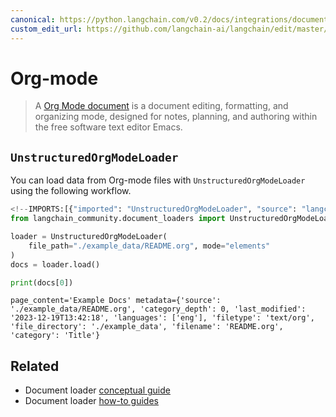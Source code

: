 ```yaml
---
canonical: https://python.langchain.com/v0.2/docs/integrations/document_loaders/org_mode/
custom_edit_url: https://github.com/langchain-ai/langchain/edit/master/docs/docs/integrations/document_loaders/org_mode.ipynb
---
```


# Org-mode

> A [Org Mode document](https://en.wikipedia.org/wiki/Org-mode) is a document editing, formatting, and organizing mode, designed for notes, planning, and authoring within the free software text editor Emacs.

## `UnstructuredOrgModeLoader`

You can load data from Org-mode files with `UnstructuredOrgModeLoader` using the following workflow.

```python
<!--IMPORTS:[{"imported": "UnstructuredOrgModeLoader", "source": "langchain_community.document_loaders", "docs": "https://api.python.langchain.com/en/latest/document_loaders/langchain_community.document_loaders.org_mode.UnstructuredOrgModeLoader.html", "title": "Org-mode"}]-->
from langchain_community.document_loaders import UnstructuredOrgModeLoader

loader = UnstructuredOrgModeLoader(
    file_path="./example_data/README.org", mode="elements"
)
docs = loader.load()

print(docs[0])
```
```output
page_content='Example Docs' metadata={'source': './example_data/README.org', 'category_depth': 0, 'last_modified': '2023-12-19T13:42:18', 'languages': ['eng'], 'filetype': 'text/org', 'file_directory': './example_data', 'filename': 'README.org', 'category': 'Title'}
```

## Related

- Document loader [conceptual guide](/docs/concepts/#document-loaders)
- Document loader [how-to guides](/docs/how_to/#document-loaders)